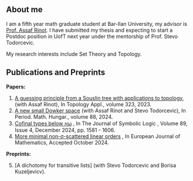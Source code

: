 ## About me

I am a fifth year math graduate student at Bar-Ilan University, my advisor is [Prof. Assaf Rinot](https://www.assafrinot.com).
I have submitted my thesis and expecting to start a Postdoc position in UofT next year under the mentorship of Prof. Stevo Todorcevic.
 
My research interests include Set Theory and Topology.

## Publications and Preprints

**Papers:**

1. [A guessing principle from a Souslin tree with applications to topology](https://www.sciencedirect.com/science/article/pii/S016686412200298X), (with Assaf Rinot), In Topology Appl., volume 323, 2023.
2. [A new small Dowker space](https://doi.org/10.1007/s10998-023-00541-6) (with Assaf Rinot and Stevo Todorcevic), In Period. Math. Hungar., volume 88, 2024.
3. [Cofinal types below ℵω](https://www.cambridge.org/core/journals/journal-of-symbolic-logic/article/cofinal-types-below-aleph-omega/C5AFBD4BDB3B1E74AC80D8A7BC9557BF) , In The Journal of Symbolic Logic , Volume 89, Issue 4, December 2024, pp. 1581 - 1606.
4. [More minimal non-σ-scattered linear orders](https://link.springer.com/article/10.1007/s40879-024-00780-y) , In European Journal of Mathematics, Accepted October 2024.

**Preprints:**

5. [A dichotomy for transitive lists] (with Stevo Todorcevic and Borisa Kuzeljevicv).
